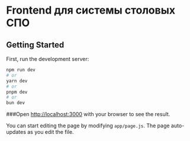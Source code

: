 # Frontend для системы столовых СПО

## Getting Started

First, run the development server:

```bash
npm run dev
# or
yarn dev
# or
pnpm dev
# or
bun dev
```

###Open 
[http://localhost:3000](http://localhost:3000) with your browser to see the result.

You can start editing the page by modifying `app/page.js`. The page auto-updates as you edit the file.
